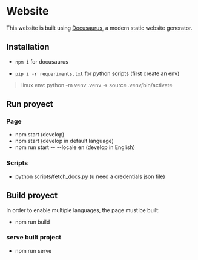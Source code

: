 # Website

This website is built using [Docusaurus](https://docusaurus.io/), a modern static website generator.

## Installation

- `npm i` for docusaurus

- `pip i -r requeriments.txt` for python scripts (first create an env)

> linux env: python -m venv .venv -> source .venv/bin/activate

## Run proyect

### Page

- npm start (develop)
- npm start (develop in default language)
- npm run start -- --locale en (develop in English)

### Scripts

- python scripts/fetch_docs.py (u need a credentials json file)

## Build proyect

In order to enable multiple languages, the page must be built:

- npm run build

### serve built project

- npm run serve
